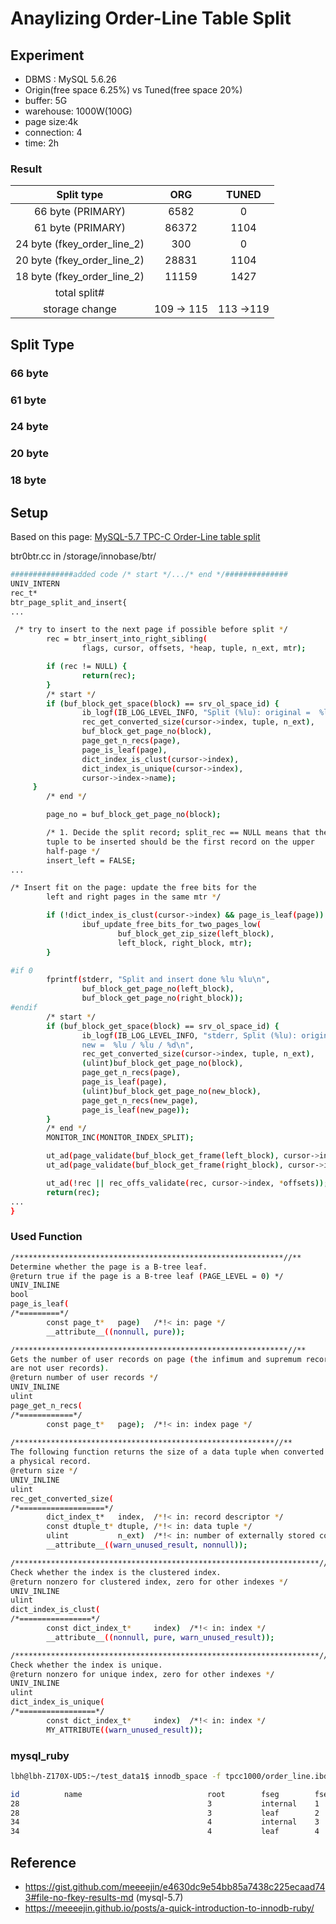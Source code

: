# Anaylizing Order-Line Table Split 

## Experiment
- DBMS : MySQL 5.6.26
- Origin(free space 6.25%) vs Tuned(free space 20%)
- buffer: 5G
- warehouse: 1000W(100G)
- page size:4k
- connection: 4
- time: 2h

### Result

| Split type   |  ORG | TUNED |
|:----------:|:-------------:|:-------------:|
|66 byte (PRIMARY)| 6582 | 0 | 
|61 byte (PRIMARY)| 86372 | 1104  | 
|24 byte (fkey_order_line_2)| 300 |  0 | 
|20 byte (fkey_order_line_2)| 28831 | 1104  | 
|18 byte (fkey_order_line_2)| 11159 |   1427 | 
|total split# | | |
|storage change | 109 -> 115 |113 ->119 | 

## Split Type

### 66 byte
### 61 byte
### 24 byte
### 20 byte
### 18 byte

## Setup

Based on this page: [MySQL-5.7 TPC-C Order-Line table split](https://gist.github.com/meeeejin/e4630dc9e54bb85a7438c225ecaad743#file-no-fkey-results-md)

btr0btr.cc in /storage/innobase/btr/

```bash
##############added code /* start */.../* end */##############
UNIV_INTERN
rec_t*
btr_page_split_and_insert{
...

 /* try to insert to the next page if possible before split */
        rec = btr_insert_into_right_sibling(
                flags, cursor, offsets, *heap, tuple, n_ext, mtr);

        if (rec != NULL) {
                return(rec);
        }
        /* start */
        if (buf_block_get_space(block) == srv_ol_space_id) {
                ib_logf(IB_LOG_LEVEL_INFO, "Split (%lu): original =  %lu / %lu / %d / %lu / %lu / %s\n",    
                rec_get_converted_size(cursor->index, tuple, n_ext), 
                buf_block_get_page_no(block), 
                page_get_n_recs(page), 
                page_is_leaf(page), 
                dict_index_is_clust(cursor->index), 
                dict_index_is_unique(cursor->index), 
                cursor->index->name);
     }
        /* end */

        page_no = buf_block_get_page_no(block);

        /* 1. Decide the split record; split_rec == NULL means that the
        tuple to be inserted should be the first record on the upper
        half-page */
        insert_left = FALSE;
...

/* Insert fit on the page: update the free bits for the
        left and right pages in the same mtr */

        if (!dict_index_is_clust(cursor->index) && page_is_leaf(page)) {
                ibuf_update_free_bits_for_two_pages_low(
                        buf_block_get_zip_size(left_block),
                        left_block, right_block, mtr);
        }

#if 0
        fprintf(stderr, "Split and insert done %lu %lu\n",
                buf_block_get_page_no(left_block),
                buf_block_get_page_no(right_block));
#endif
        /* start */
        if (buf_block_get_space(block) == srv_ol_space_id) {
                ib_logf(IB_LOG_LEVEL_INFO, "stderr, Split (%lu): original =  %lu / %lu / %d, 
                new =  %lu / %lu / %d\n", 
                rec_get_converted_size(cursor->index, tuple, n_ext), 
                (ulint)buf_block_get_page_no(block), 
                page_get_n_recs(page), 
                page_is_leaf(page), 
                (ulint)buf_block_get_page_no(new_block), 
                page_get_n_recs(new_page), 
                page_is_leaf(new_page));
        }
        /* end */
        MONITOR_INC(MONITOR_INDEX_SPLIT);

        ut_ad(page_validate(buf_block_get_frame(left_block), cursor->index));
        ut_ad(page_validate(buf_block_get_frame(right_block), cursor->index));

        ut_ad(!rec || rec_offs_validate(rec, cursor->index, *offsets));
        return(rec);
...
}
```
### Used Function

```bash
/************************************************************//**
Determine whether the page is a B-tree leaf.
@return true if the page is a B-tree leaf (PAGE_LEVEL = 0) */
UNIV_INLINE
bool
page_is_leaf(
/*=========*/
        const page_t*   page)   /*!< in: page */
        __attribute__((nonnull, pure));

/*************************************************************//**
Gets the number of user records on page (the infimum and supremum records
are not user records).
@return number of user records */
UNIV_INLINE
ulint
page_get_n_recs(
/*============*/
        const page_t*   page);  /*!< in: index page */
        
/**********************************************************//**
The following function returns the size of a data tuple when converted to
a physical record.
@return size */
UNIV_INLINE
ulint
rec_get_converted_size(
/*===================*/
        dict_index_t*   index,  /*!< in: record descriptor */
        const dtuple_t* dtuple, /*!< in: data tuple */
        ulint           n_ext)  /*!< in: number of externally stored columns */
        __attribute__((warn_unused_result, nonnull));

/********************************************************************//**
Check whether the index is the clustered index.
@return nonzero for clustered index, zero for other indexes */
UNIV_INLINE
ulint
dict_index_is_clust(
/*================*/
        const dict_index_t*     index)  /*!< in: index */
        __attribute__((nonnull, pure, warn_unused_result));

/********************************************************************//**
Check whether the index is unique.
@return nonzero for unique index, zero for other indexes */
UNIV_INLINE
ulint
dict_index_is_unique(
/*=================*/
        const dict_index_t*     index)  /*!< in: index */
        MY_ATTRIBUTE((warn_unused_result));
```
### mysql_ruby
```bash
lbh@lbh-Z170X-UD5:~/test_data1$ innodb_space -f tpcc1000/order_line.ibd space-indexes

id          name                            root        fseg        fseg_id     used        allocated   fill_factor 
28                                          3           internal    1           36205       41504       87.23%      
28                                          3           leaf        2           5494913     6279968     87.50%      
34                                          4           internal    3           20650       23839       86.62%      
34                                          4           leaf        4           2299192     2627872     87.49%   
```

## Reference
- https://gist.github.com/meeeejin/e4630dc9e54bb85a7438c225ecaad743#file-no-fkey-results-md (mysql-5.7)
- https://meeeejin.github.io/posts/a-quick-introduction-to-innodb-ruby/
